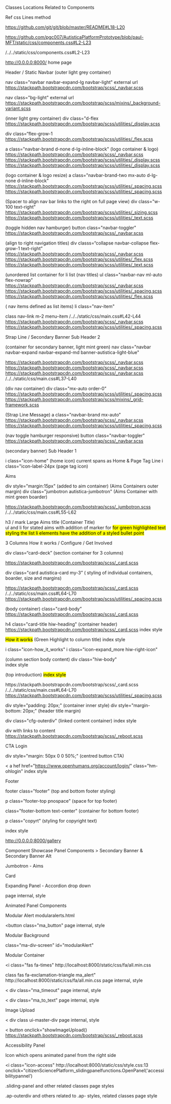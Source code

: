 Classes Locations Related to Components 

Ref css Lines method 

https://github.com/git/git/blob/master/README#L18-L20

https://github.com/pgc007/AutisticaPlatformPrototype/blob/paul-MFT/static/css/components.css#L2-L23

/../../static/css/components.css#L2-L23

http://0.0.0.0:8000/ home page

Header / Static Navbar
(outer light grey container)

nav class="navbar navbar-expand-lg navbar-light" 
external url  https://stackpath.bootstrapcdn.com/bootstrap/scss/_navbar.scss

nav class="bg-light" 
external url https://stackpath.bootstrapcdn.com/bootstrap/scss/mixins/_background-variant.scss

(inner light grey container)
div class="d-flex 
https://stackpath.bootstrapcdn.com/bootstrap/scss/utilities/_display.scss

div class=“flex-grow-1 
https://stackpath.bootstrapcdn.com/bootstrap/scss/utilities/_flex.scss

a class="navbar-brand d-none d-lg-inline-block" (logo container & logo)
https://stackpath.bootstrapcdn.com/bootstrap/scss/_navbar.scss
https://stackpath.bootstrapcdn.com/bootstrap/scss/utilities/_display.scss
https://stackpath.bootstrapcdn.com/bootstrap/scss/utilities/_display.scss

(logo container & logo resize)
a class="navbar-brand-two mx-auto d-lg-none d-inline-block" 
https://stackpath.bootstrapcdn.com/bootstrap/scss/utilities/_spacing.scss
https://stackpath.bootstrapcdn.com/bootstrap/scss/utilities/_spacing.scss

(Spacer to align nav bar links to the right on full page view)
div class="w-100 text-right" 
https://stackpath.bootstrapcdn.com/bootstrap/scss/utilities/_sizing.scss
https://stackpath.bootstrapcdn.com/bootstrap/scss/utilities/_text.scss

(toggle hidden nav hamburger)
button class="navbar-toggler" 
https://stackpath.bootstrapcdn.com/bootstrap/scss/_navbar.scss

(align to right navigation titles)
div classs=“collapse navbar-collapse flex-grow-1 text-right” 
https://stackpath.bootstrapcdn.com/bootstrap/scss/_navbar.scss
https://stackpath.bootstrapcdn.com/bootstrap/scss/utilities/_flex.scss
https://stackpath.bootstrapcdn.com/bootstrap/scss/utilities/_text.scss

(unordered list container for li list (nav titles) 
ul class="navbar-nav ml-auto flex-nowrap” 
https://stackpath.bootstrapcdn.com/bootstrap/scss/_navbar.scss
https://stackpath.bootstrapcdn.com/bootstrap/scss/utilities/_spacing.scss
https://stackpath.bootstrapcdn.com/bootstrap/scss/utilities/_flex.scss

( nav items defined as list items)
li class="nav-item" 

class nav-link m-2 menu-item 
/../../static/css/main.css#L42-L44
https://stackpath.bootstrapcdn.com/bootstrap/scss/_navbar.scss
https://stackpath.bootstrapcdn.com/bootstrap/scss/utilities/_spacing.scss

Strap Line / Secondary Banner Sub Header 2 

(container for secondary banner, light mint green)
nav class="navbar navbar-expand navbar-expand-md banner-autistica-light-blue" 

https://stackpath.bootstrapcdn.com/bootstrap/scss/_navbar.scss
https://stackpath.bootstrapcdn.com/bootstrap/scss/_navbar.scss
https://stackpath.bootstrapcdn.com/bootstrap/scss/_navbar.scss
/../../static/css/main.css#L37-L40

(div nav container)
div class="mx-auto order-0" 
https://stackpath.bootstrapcdn.com/bootstrap/scss/utilities/_spacing.scss
https://stackpath.bootstrapcdn.com/bootstrap/scss/mixins/_grid-framework.scss

(Strap Line Message)
a class="navbar-brand mx-auto" 
https://stackpath.bootstrapcdn.com/bootstrap/scss/_navbar.scss
https://stackpath.bootstrapcdn.com/bootstrap/scss/utilities/_spacing.scss

(nav toggle hamburger responsive)
button class="navbar-toggler" 
https://stackpath.bootstrapcdn.com/bootstrap/scss/_navbar.scss  

(secondary banner)
Sub Header 1 

i class="icon-home" (home icon)
current spans as Home & Page Tag Line
i class="icon-label-24px (page tag icon)

Aims 

div style="margin:15px" (added to aim container) (Aims Containers outer margin)
div class="jumbotron autistica-jumbotron" (Aims Container with mint green boarder)

https://stackpath.bootstrapcdn.com/bootstrap/scss/_jumbotron.scss
/../../static/css/main.css#L55-L62


h3 / mark Large Aims title (Container Title)  
ul and li for stated aims with addition of marker for <mark> for green highlighted text styling the list li elements have the addition of a styled bullet point


3 Columns How it works / Configure / Get Involved

div class=“card-deck” (section container for 3 columns)

https://stackpath.bootstrapcdn.com/bootstrap/scss/_card.scss

div class="card autistica-card my-3”  ( styling of individual containers, boarder, size and margins)

https://stackpath.bootstrapcdn.com/bootstrap/scss/_card.scss
/../../static/css/main.css#L64-L70
https://stackpath.bootstrapcdn.com/bootstrap/scss/utilities/_spacing.scss


(body container)
class="card-body” 
https://stackpath.bootstrapcdn.com/bootstrap/scss/_card.scss

h4 class="card-title hiw-heading" (container header)
https://stackpath.bootstrapcdn.com/bootstrap/scss/_card.scss
index style

<mark>How it works</mark> (Green Highlight to column title)
index style

i class="icon-how_it_works"
i class="icon-expand_more hiw-right-icon"

(column section body content)
div class="hiw-body"   
index style

(top introduction)
<mark> 
index style
<p class="card-text”> 

(paragraph spacing between top introduction paragraph and list)
ul and li (styled bullet pointed listed green highlighted)


Columns 2 & 3 

div class="card autistica-card my-3" (inner and outer container stying)
https://stackpath.bootstrapcdn.com/bootstrap/scss/_card.scss
/../../static/css/main.css#L64-L70
https://stackpath.bootstrapcdn.com/bootstrap/scss/utilities/_spacing.scss

div style="padding: 20px;" (container inner style)
div style="margin-bottom: 20px;" (header title margin)

div class="cfg-outerdiv" (linked content container)
index style

div with links to content
<a hrefs style> 
https://stackpath.bootstrapcdn.com/bootstrap/scss/_reboot.scss


CTA Login 

div style="margin: 50px 0 0 50%;" (centred button CTA)

< a hef href="https://www.openhumans.org/account/login/" class="hm-ohlogin"
index style


Footer 

footer class="footer" (top and bottom footer styling)

p class="footer-top pnospace" (space for top footer)

class="footer-bottom text-center" (container for bottom footer)

p class="copyrt" (styling for copyright text)

index style

http://0.0.0.0:8000/gallery


Component Showcase
Panel Components > Secondary Banner & Secondary Banner Alt

Jumbotron - Aims

Card

<div class="card-body"
https://stackpath.bootstrapcdn.com/bootstrap/scss/_card.scss

<h4 class="card-title hiw-heading"
https://stackpath.bootstrapcdn.com/bootstrap/scss/_card.scss
http://localhost:8000/gallery page internal, style 

<div class="hiw-body"
http://localhost:8000/gallery  page internal, style 


Expanding Panel - Accordion drop down

<div class="ap-navadjust-outerdiv"

page internal, style

<div class="ap-navadjust-expand"
page internal, style



Animated Panel Components 

Modular Alert
modularalerts.html

<button class="ma_button"
page internal, style

Modular Background

class="ma-div-screen"
id="modularAlert"

Modular Container

<div class="ma-divts"
page internal, style


<i class="fas fa-times" 
http://localhost:8000/static/css/fa/all.min.css

class fas fa-exclamation-triangle ma_alert"
http://localhost:8000/static/css/fa/all.min.css
page internal, style

< div class="ma_timeout"
page internal, style

< div class="ma_to_text"
page internal, style

Image Upload

< div class ui-master-div 
page internal, style

< button onclick="showImageUpload()
https://stackpath.bootstrapcdn.com/bootstrap/scss/_reboot.scss


Accessibility Panel 

Icon which opens animated panel from the right side 

<i class="icon-access"
http://localhost:8000/static/css/style.css:13
onclick="citizenSciencePlatform_slidingpanelfunctions.OpenPanel('accessibilitypannel’)

.sliding-panel and other related classes page styles

.ap-outerdiv and others related to .ap- styles, related classes page style

<script>function show_hideExpandingPanel(panelID, panel_arrow)…. 


Accessibility Panel

<div class="ap-outerdiv"
http://localhost:8000/gallery:814

<div class="ap-langsel"
http://localhost:8000/gallery:820

<div class="ap-language"
http://localhost:8000/gallery:823



Accessibility Menu

<i class="icon-screen-reader ap-icon-na"
http://localhost:8000/static/css/style.css:13

<div class="sliding-panel left sliding-panel-open-left" id=“accessibilitypannel etc
http://localhost:8000/gallery:785 + 

Navigation Adjustment
<div class="ap-navadjust-outerdiv" (three section accordions)
http://localhost:8000/gallery:837

<div class=“ap-div-nai”
http://localhost:8000/gallery:894



Colour Adjustment 

<div class="ap-navadjust-outerdiv" (three section accordions)
http://localhost:8000/gallery:837

<i class="ap-arrow-right icon-expand_more" id="arrow_expandingpanel_ca" onclick="show_hideExpandingPanel('coladjust', 'arrow_expandingpanel_ca')"></i>

http://localhost:8000/static/css/style.css


< div class="ap-navadjust-expand" id="coladjust"
http://localhost:8000/gallery:850


<div class="ap-div-cc"
http://localhost:8000/gallery:932

< div class="ap-icon-col"
http://localhost:8000/gallery:936

<i class="icon-opacity-24px"
http://localhost:8000/static/css/style.css:13


<div class="ap-cc-text"

http://localhost:8000/gallery:940

<div class="ap-div-col"
http://localhost:8000/gallery:943

<div class="ap-box-cc"
http://localhost:8000/gallery:948

<div class="ap-icon-col-big"
http://localhost:8000/gallery:955

<i class="icon-opacity-24px"
http://localhost:8000/static/css/style.css:13

<div class="ap-box-cc-text"
http://localhost:8000/gallery:959

<div class="ap-div-sc"
http://localhost:8000/gallery:972

<div class="ap-sc-circle"
http://localhost:8000/gallery:963

<div class="ap-sc-text"
http://localhost:8000/gallery:975

<div class="ap-div-tabs"
http://localhost:8000/gallery:978

<div class="ap-tab-bground"
http://localhost:8000/gallery:983

<div class="ap-tab-other"
http://localhost:8000/gallery:990

(Saturation & Brightness)

<div class="ap-hslcolorpicker"
http://localhost:8000/gallery:1005

<input type="range" 

https://stackpath.bootstrapcdn.com/bootstrap/scss/_reboot.scss:317 - 325

<script>
var hslSlider, var saturationSlider, var brightnessSlider

<i class=“icon-reset-colour ap-icon-rc

http://localhost:8000/gallery:1039

<div class="ap-bpcpp"
http://localhost:8000/gallery:1043

<div ap-col-circles
http://localhost:8000/gallery:1047

(Container for three Contrast containers)
<div class="ap-div-contrast"
http://localhost:8000/gallery:1085

<div class="ap-contrast-box"
http://localhost:8000/gallery:1089

<div class="ap-icon-contrast
http://localhost:8000/gallery:1097

<div class="ap-bottom-slider"
http://localhost:8000/gallery:1101

<div class="ap-bottom-slider-left"
http://localhost:8000/gallery:1115

<i class="icon-add_circle-24px
http://localhost:8000/static/css/style.css:13

(- & + Contrast Slider)
<script>
var Slider

(Content Adjustment) 

/ ../accessibilitypanel.html' with PanelID="accessibilitypannel" Direction="left"

<div class="ap-navadjust-outerdiv"
http://localhost:8000/gallery:837

<div class="ap-fs-box"
http://localhost:8000/gallery:1283

<i class="icon-font-sizing"
http://localhost:8000/static/css/style.css:13

<div class="ap-flw-outerdiv"
http://localhost:8000/gallery:1295

<div class="ap-fs-button"
http://localhost:8000/gallery:1300

<div class="ap-lws-button"
http://localhost:8000/gallery:1311

<div class="ap-icon-lum"
http://localhost:8000/gallery:1320

<i class="icon-luminance"
http://localhost:8000/static/css/style.css:13


(3 High Contrasts 1&2 / Low Luminance Text)
<div class ap-lum-outerdiv
http://localhost:8000/gallery:1323

<div class="ap-hcl"
http://localhost:8000/gallery:1328

<div class="ap-hc3-desc"
http://localhost:8000/gallery:1345

<div class="ap-hcl-title"
http://localhost:8000/gallery:1354

<i class="ap-arrow-right icon-expand_more"
http://localhost:8000/static/css/style.css:13

<div class="ap-navadjust-expand"
http://localhost:8000/gallery:850


<div class="ap-hcl"
http://localhost:8000/gallery:1328

<div class="ap-hc4-desc"
http://localhost:8000/gallery:1350

(Low Luminance 2)

<div class="ap-hcl-title"
http://localhost:8000/gallery:1354

(Magnifier)

<div class="ap-mag-box"
http://localhost:8000/gallery:1363


(Close Function)

<i class="icon-close sp-icon-close"
onclick="citizenSciencePlatform_slidingpanelfunctions.ClosePanel('accessibilitypannel')"

http://localhost:8000/static/css/style.css:13
http://localhost:8000/gallery:808

Navigation Components

Header 
Insert !?

Navigation 
Insert !?

Footer 
Top & Bottom 
Insert !?


Newsletter Cards 
newsletterCards.html
Insert !?


User Journey Stepped Control



{% load userJourney %}


<form id="stepper” method="POST"
<link rel="stylesheet" href="https://stackpath.bootstrapcdn.com/bootstrap/4.4.1/css/bootstrap.min.css" integrity="sha384-Vkoo8x4CGsO3+Hhxv8T/Q5PaXtkKtu6ug5TOeNV6gBiFeWPGFN9MuhOf23Q9Ifjh" crossorigin="anonymous">

<div class="step"
http://localhost:8000/gallery:1824

(Next Button)
<button type="submit" form="stepper" value="Submit"Next</button
https://stackpath.bootstrapcdn.com/bootstrap/4.4.1/css/bootstrap.min.css



Newsletter Signup 
(Newsletter Subscribe)
newsletterSignup.html
<div class="card-body"
<link rel="stylesheet" href="https://stackpath.bootstrapcdn.com/bootstrap/4.4.1/css/bootstrap.min.css" integrity="sha384-Vkoo8x4CGsO3+Hhxv8T/Q5PaXtkKtu6ug5TOeNV6gBiFeWPGFN9MuhOf23Q9Ifjh" crossorigin="anonymous">

<h4 class="card-title
<link rel="stylesheet" href="https://stackpath.bootstrapcdn.com/bootstrap/4.4.1/css/bootstrap.min.css" integrity="sha384-Vkoo8x4CGsO3+Hhxv8T/Q5PaXtkKtu6ug5TOeNV6gBiFeWPGFN9MuhOf23Q9Ifjh" crossorigin="anonymous">

<h6 class="card-subtitle mb-2 text-muted"
https://stackpath.bootstrapcdn.com/bootstrap/4.4.1/css/bootstrap.min.css

<form> 
https://stackpath.bootstrapcdn.com/bootstrap/4.4.1/css/bootstrap.min.css

<div class="col-auto"
https://stackpath.bootstrapcdn.com/bootstrap/4.4.1/css/bootstrap.min.css
https://stackpath.bootstrapcdn.com/bootstrap/4.4.1/css/bootstrap.min.css


Name Input 
<label class="sr-only" for="inlineFormInput"
https://stackpath.bootstrapcdn.com/bootstrap/4.4.1/css/bootstrap.min.css

<input type="text" class="form-control mb-2" id="inlineFormInput" placeholder="John Doe">

https://stackpath.bootstrapcdn.com/bootstrap/4.4.1/css/bootstrap.min.css


<div class="col-auto"
https://stackpath.bootstrapcdn.com/bootstrap/4.4.1/css/bootstrap.min.css
<button type="submit" class="btn btn-primary mb-2">Subscribe</button>
https://stackpath.bootstrapcdn.com/bootstrap/4.4.1/css/bootstrap.min.css

<div class="card-footer text-success"
http://localhost:8000/gallery:1946


Language Selector

<div class="dropdown"
https://stackpath.bootstrapcdn.com/bootstrap/4.4.1/css/bootstrap.min.css

<a class=btn btn-autisica dropdown-toggle

https://stackpath.bootstrapcdn.com/bootstrap/4.4.1/css/bootstrap.min.css
http://localhost:8000/gallery:1997
https://stackpath.bootstrapcdn.com/bootstrap/4.4.1/css/bootstrap.min.css

<div class="dropdown-menu"
https://stackpath.bootstrapcdn.com/bootstrap/4.4.1/css/bootstrap.min.css

<a class="dropdown-item"
https://stackpath.bootstrapcdn.com/bootstrap/4.4.1/css/bootstrap.min.css

Defined Profile

(outer container)
<div class="dp-outerdiv"
http://localhost:8000/gallery:2058

(inner container)
<div class="dp-questions"
http://localhost:8000/gallery:2064

< div class="dp-question-text"
http://localhost:8000/gallery:2070

(label title, duplicated three times for profile questions)
class="dp-yesnotext"

http://localhost:8000/gallery:2082

input 
https://stackpath.bootstrapcdn.com/bootstrap/4.4.1/css/bootstrap.min.css


(Submit Button)

<div class="dp-submit"
http://localhost:8000/gallery:2073


User Experience Form 


Where (location)
<div class="uef-top-box"
http://localhost:8000/gallery:2247

Fixes


td.uef-top-text {     border: none;
}


uef-td-input {
    padding-right: 0px;
}

td, th {
border: none;
}
http://localhost:8000/gallery:2750

.uef-outer-div {
border-radius: 0px 0px 10px 10px;
border-width: 2px;
border-style: solid;
border-color: var(--autistica-mint-green);
padding-bottom: 0px;
}

http://localhost:8000/gallery:2257


.uef-td-ip {

width: 100%;
border: none;
border-radius: 0px 0px 5px 0px;
}

http://localhost:8000/gallery:2295

uef-td-txarea {
width: 100%;
height: 100%;
resize: none;
border: none;
border-radius: 0px 0px 5px 0px;
}

http://localhost:8000/gallery:2241


<div class="uef-top-box"
http://localhost:8000/gallery:2247

<td class="uef-top-text"
http://localhost:8000/gallery:2252

<span class="uef-span-buttons"
http://localhost:8000/gallery:2300
<span class="uef-buttontemp"><u>Templates</u></span>
http://localhost:8000/gallery:2189

<span class="uef-buttontemp"><i class="fas fa-save"></i>&nbsp;&nbsp;<u>Save</u></span>
http://localhost:8000/gallery:2189

<i class="fas fa-save"
http://localhost:8000/static/css/fa/all.min.css:5

<i class="uef-buttontemp"
http://localhost:8000/gallery:2189

<i class="fas fa-trash"
http://localhost:8000/static/css/fa/all.min.css:5

<div class="uef-outer-div"
<table class="uef-table"

<tbody
<tr class="uef-tr1-nb"
http://localhost:8000/gallery:2276

(what)
<td class="uef-td-wh uef-td-what"
http://localhost:8000/gallery:2284

(input)
<td class="uef-td-input"
http://localhost:8000/gallery:2236

<textarea class="uef-td-txarea" placeholder="Your experience can be entered here..."></textarea>
http://localhost:8000/gallery:2239


Different

<div class="uef-top-box"
http://localhost:8000/gallery:2247


<td class="uef-top-text"

http://localhost:8000/gallery:2252

<div class="uef-outer-div"
http://localhost:8000/gallery:2257

<table class="uef-table"
http://localhost:8000/gallery:2265

<tr class="uef-tr1-nb">
http://localhost:8000/gallery:2276

    
<td class="uef-td-wh uef-td-what">
http://localhost:8000/gallery:2284

<td class="uef-td-input">
http://localhost:8000/gallery:2236                
           

Sharing Setting Part of Experience Page

<form class="sgs-form"

http://localhost:8000/gallery:2458

<h3 class="sgs-h3"
http://localhost:8000/gallery:2493

<div class=sgs-div-inner
http://localhost:8000/gallery:2497

Checkbox - Can be used for research
<input type="checkbox" class="sgs-checkb">
https://stackpath.bootstrapcdn.com/bootstrap/scss/_reboot.scss:374
http://localhost:8000/gallery:2497:2508

Experience ID 
<span class="sgs-sp-userdata">Experience ID: 0118092019</span>
http://localhost:8000/gallery:2466

Is Viewable by Others

<div class="sgs-div-inner"
http://localhost:8000/gallery:2497

<span class="sgs-sp-text">Is viewable by others</span>
http://localhost:8000/gallery:2461

<input type="checkbox" class="sgs-checkb">
https://stackpath.bootstrapcdn.com/bootstrap/scss/_reboot.scss:374
http://localhost:8000/gallery:2497:2508

Date
<span class="sgs-sp-userdata">Date: 10-12-2020 16:12</span>
http://localhost:8000/gallery:2497:2466

Submit Button 

<div class="sgs-div-inner">
http://localhost:8000/gallery:2497:2504
 
(Audio Sound Added to Button Submit ref soundjay.com)
          
<audio id="submitSound" src="http://www.soundjay.com/button/beep-07.wav"></audio>

<span class="sgs-submit-button" onclick="submitButton(this.form)">Submit</span>
http://localhost:8000/gallery:2476

View Experiences as Button  

<span class="sgs-views-button" onclick="views()">Views</span>
http://localhost:8000/gallery:2484
          

Experience Viewer Control 

<div class="evc-cbid">
http://localhost:8000/gallery:2569


<span class="evc-cb"><input type="checkbox"></span>
http://localhost:8000/gallery:2573

<span class="evc-id">ID: 32097868 - Sept 18, 2019, 10:31 a.m.</span>
http://localhost:8000/gallery:2554

<p class="evc-question">Event</p>
http://localhost:8000/gallery:2560

<p class="evc-text">The air conditioning in the room where I was having a meeting was really loud and I found it really hard to concentrate.</p>
http://localhost:8000/gallery:2564
    


Community Approval Mechanism
communityapprovalmechanism.html


Fix 

.cam-views {     font-size: 60px; (alter from 60px to larger 48px)
}


within styles for components (alter icon size to standard size 32px)

.cam-ico {
 font-size: 32px;
 color: grey;
}

within styles for components (altered blue mouse over to mint green)

    .cam-ico:hover, .cam-ico-space:hover {
        color: #008279;
    }



<div class="cam-odiv">
http://localhost:8000/gallery:2653


<i class="icon-views cam-views"></i>
http://localhost:8000/static/css/style.css:13


<div class="cam-cam">
http://localhost:8000/gallery:2648

Component Title
<span class="cam-cam-text">Community: Approval Mechanism</span>

Descriptive Title
<span class="cam-other-text">List view of submitted events for approval</span>

<div class="cam-boticons">
http://localhost:8000/gallery:2660

Icon & Color Application
<i class="icon-folder-whole cam-ico"></i><span>&nbsp; Templates</span>
http://localhost:8000/static/css/style.css:13
http://localhost:8000/gallery:2663

Icon & Color Application
<i class="icon-edit cam-ico-space"></i><span>&nbsp; Edit</span>
http://localhost:8000/static/css/style.css:13
http://localhost:8000/gallery:2689

Icon & Color Application
<i class="icon-delete cam-ico-space"></i><span>&nbsp; Delete</span>
http://localhost:8000/static/css/style.css:13
http://localhost:8000/gallery:2693

Icon & Color Application
<i class="icon-help cam-ico-space"></i><span>&nbsp; Help</span>
http://localhost:8000/static/css/style.css:13
http://localhost:8000/gallery:2667

Moderation Container        
<div class="cam-mod">
http://localhost:8000/gallery:2684

Icon Tick / Approved
<i class="icon-check cam-tick"></i>
http://localhost:8000/static/css/style.css:13
http://localhost:8000/gallery:2689


Icon Tick / Approved
<i class="icon-close cam-cross"></i>
http://localhost:8000/static/css/style.css:13
http://localhost:8000/gallery:2693

Moderation Box (Approved / Blocked Titles)      
<span class="cam-app-bl"> 1 Approved &nbsp; &nbsp; &nbsp; 2 Blocked</span>
http://localhost:8000/gallery:2693

Search Input
<input placeholder="Search" class="cam-input">
http://localhost:8000/gallery:2705  
https://stackpath.bootstrapcdn.com/bootstrap/scss/_reboot.scss:325/317




Fix 

(make header titles green)

.cam-cam-text {

color: var(--autistica-mint-green);
font-size: 22px;
margin-bottom: 10px;
}


Moderation of New Experiences 
moderationofnewexperiences.html


Fix Table Header Color (From navy blue to mint green)

http://localhost:8000/gallery:2916
thead {

color: white;
background-color: var(--autistica-mint-green);
}

Replace orange submit button with green 


http://localhost:8000/gallery:2936

mone-butsub {
background-color: orange;
color: white;
border-radius: 5px;
border-color: orange;
}

.mone-butsub {
background-color: #008279;
color: white;
border-radius: 5px;
border-color: #008279;
}





<table>
<thead>
http://localhost:8000/gallery:2916
https://stackpath.bootstrapcdn.com/bootstrap/scss/_reboot.scss:266

Checkbox
<td class="mone-cb">
http://localhost:8000/gallery:2943

Checkbox Input
<input type="checkbox"></td>
https://stackpath.bootstrapcdn.com/bootstrap/scss/_reboot.scss:374

<td> Inputs  

Moderation 

<div class="mone-mod">
http://localhost:8000/gallery:2931/2771

Tick & Check box
<span class="fas fa-check mone-tick">
http://localhost:8000/gallery:2923

<input type="radio" name="32097868">
https://stackpath.bootstrapcdn.com/bootstrap/scss/_reboot.scss:374

Respond Link
<span class="mone-resp"><a href="#">Respond</a></span>
http://localhost:8000/gallery:2947

Respond Link
<span class="mone-bs">
http://localhost:8000/gallery:2953

<button type="button" class="mone-butsub">Submit</button>            
https://stackpath.bootstrapcdn.com/bootstrap/scss/_reboot.scss:358
http://localhost:8000/gallery:2937

Moderation No / Respond 

<div class="mone-mod">
http://localhost:8000/gallery:2931

<span class="fas fa-times mone-cross"><input type="radio" name="32097868">
http://localhost:8000/static/css/fa/all.min.css:5
http://localhost:8000/gallery:2927

<span class="mone-resp mone-respbb"> <a href="#">Respond</a>
http://localhost:8000/gallery:2947
http://localhost:8000/gallery:2950

<span class="mone-nbs">&nbsp;</span>
               
<span>
http://localhost:8000/gallery:2642

User ID 2 as above
<div class="mone-mod">
http://localhost:8000/gallery:2931


Documentation Viewer

<!-- Documentation viewer Styles within page—>
: documentationviewer.html


Fix Alter Table Header Column from navy to mint green 

thead {
color: white;
background-color: #008279;
}


<thead> Column Headers
<th class="mone-cb">
<ths> (Content)


Pictorial Experience Editor 

pictorialexperienceeditor.html Styles within page

Header Top Replace Blue with Mint Green

element.style {
background-color: #008279;
padding-top: 30px;
cursor: pointer;
transform: translate3d(274px, 304px, 0px);
}


Header / Home  Styles within page

<span class="peed-div-home icon-button">
   
 <i class="icon-home peed-icon-home icon-button">

Enter your experience Input Tab

<table style=“width: 100%”
http://localhost:8000/gallery:2919

<span class="peed-div-home icon-button"
http://localhost:8000/gallery:3037
http://localhost:8000/static/css/style.css:13

<i class="icon-home peed-icon-home icon-button"
http://localhost:8000/gallery:3043
http://localhost:8000/static/css/style.css:13

<span class="peed-clear icon-button"
http://localhost:8000/gallery:3054
http://localhost:8000/static/css/style.css:13

<div class="peed-span-ta"
http://localhost:8000/gallery:3064

<span class="peed-span-clear"
http://localhost:8000/gallery:3075

Clear Red Icon
<i class="icon-clear peed-icon-clear icon-button"
http://localhost:8000/gallery:3059

Play 
<span class="peed-play icon-button"
http://localhost:8000/gallery:3101
http://localhost:8000/static/css/style.css:13

<span class="peed-play-ispan"
http://localhost:8000/gallery:3113

<i class="icon-play_arrow peed-play-icon icon-button"
http://localhost:8000/static/css/style.css:13
http://localhost:8000/gallery:3109

Share 
<span class="peed-play"
http://localhost:8000/gallery:3101

<span class="peed-play-ispan"
http://localhost:8000/gallery:3113

<i class="icon-share peed-play-icon icon-button"
http://localhost:8000/static/css/style.css:13
http://localhost:8000/gallery:3109

Home Section Titles 

<tr>
<td>
<div class="peed-text-home"
http://localhost:8000/gallery:3047

Enter your experiences / Clear 

<div class="peed-exp-div"

<span class="peed-exp-text"
http://localhost:8000/gallery:3088


<span class="peed-clear-text"
http://localhost:8000/gallery:3094

Play 

<div class="peed-play-text"
http://localhost:8000/gallery:3117

Share 
<div class="peed-play-text"
http://localhost:8000/gallery:3117

Center Content 

class="peed1-outerdiv"
http://localhost:8000/gallery:3172
<table>
4 Columns 
<tr>
<span class="peed1-span-item card-button"
http://localhost:8000/gallery:3178

<span class="peed1-span-itext"
http://localhost:8000/gallery:3195

<span class="peed1-span-iicon"
http://localhost:8000/gallery:3202

<i class="icon-Autistic-Person peed1-icon" id="iicon-Autistic-Person"

http://localhost:8000/static/css/style.css:13
http://localhost:8000/gallery:3206
http://localhost:8000/static/css/style.css:13

Same structure for the five lines of four boxes

Bottom Card Settings 


Container 

dic class="peed2-outerdiv"
http://localhost:8000/gallery:3123

<span class="peed2-div-item
http://localhost:8000/gallery:3132

<span class="peed2-span-icon card-button"
http://localhost:8000/gallery:3139

About Me Icon
<i class="icon-profile peed2-icon”
http://localhost:8000/gallery:3153

About Me Title
<div class="peed2-span-text"
http://localhost:8000/gallery:3157

Fixes 

1. Enter your experiences alter text colour to Mint Green 

.peed-exp-text {
color: #008279;
font-size: 20px;
margin-top: 20px;
}


alter border on input enter experience box to mint green 
gallery:3064
.peed-span-ta {
border-style: solid;
border-radius: 7px;
border-color: #008279; X
margin-top: 12px;
display: inline-block;
position: relative;
height: 44px;
width: 100%;
}

gallery:3178

.peed1-span-item {
display: flex;
flex-direction: column;
border-style: solid;
border-radius: 10px;
width: 100px;
height: 70px;
border-color: #008279;
margin: 0 10px 10px 0;
border-width: 2px;
}

altered boarder on bottom menu to mint green 

gallery:3139
.peed2-span-icon {
border-style: solid;
border-radius: 12px;
border-color: #008279;
padding: 7px 30px 7px 30px;
display: inline-block;
}

altered colour of cards title to mint green 
gallery:3164
.peed2-span-cards {
font-size: 27px;
color: #008279;
display: inline-block;
line-height: 55px;
margin: 0px 15px 0px 20px;
}

altered size of icons to standard 32px
gallery:3153

.peed2-icon {
font-size: 32px;
}





 
